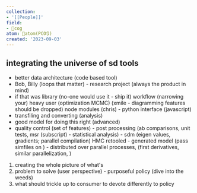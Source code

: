 ```yaml
---
collection:
- '[[People]]'
field:
- 👾cog
atom: 🧭atom(PCO🔃)
created: '2023-09-03'
---
```


## integrating the universe of sd tools
- better data architecture (code based tool)
- Bob, Billy (loops that matter) - research project (always the product in mind)
- if that was library (no-one would use it - ship it)
workflow (narrowing your)
heavy user (optimization MCMC) 
(xmile - diagramming features should be dropped)
node modules (chris) - python interface (javascript) 
- transfiling and converting (analysis)
- good model for doing this right (advanced)
- quality control (set of features) - post processing (ab comparisons, unit tests, msr (subscript) - statistical analysis) - sdm (eigen values, gradients; parallel compilation)
HMC retooled - generated model (pass simfiles on ) - distributed over parallel processes, (first derivatives, similar parallelization, )
1. creating the whole picture of what's 
1. problem to solve (user perspective) - purposeful policy (dive into the weeds)
2. what should trickle up to consumer to devote differently to policy 